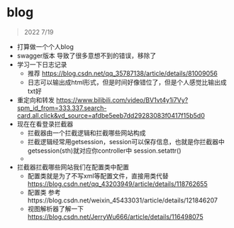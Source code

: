 # blog
> 2022 7/19
- 打算做一个个人blog 
- swagger版本 导致了很多意想不到的错误，移除了
- 学习一下日志记录
  - 推荐 https://blog.csdn.net/qq_35787138/article/details/81009056
  -  日志可以输出成html形式，但是时间好像错位了，但是个人感觉比输出成txt好
-  重定向和转发 https://www.bilibili.com/video/BV1vt4y1i7Vy?spm_id_from=333.337.search-card.all.click&vd_source=afdbe5eeb7dd29283083f0417f15b5d0
- 现在在看登录拦截器
  - 拦截器由一个拦截逻辑和拦截哪些网站构成
  - 拦截逻辑经常用getsession，session可以保存信息，也就是你拦截器中getsession(sth)就对应你controller中 session.setattr()
  - 
- 拦截器拦截哪些网站我们在配置类中配置 
  - 配置类就是为了不写xml等配置文件，直接用类代替 https://blog.csdn.net/qq_43203949/article/details/118762655
  - 配置类 参考https://blog.csdn.net/weixin_45433031/article/details/121846207
  - 视图解析器了解一下 https://blog.csdn.net/JerryWu666/article/details/116498075
